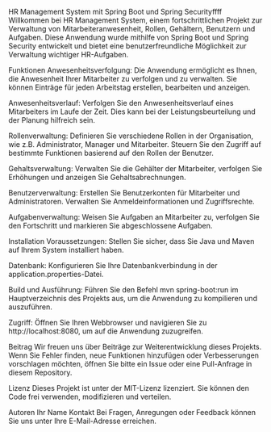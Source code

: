 HR Management System mit Spring Boot und Spring Securityffff
Willkommen bei HR Management System, einem fortschrittlichen Projekt zur Verwaltung von Mitarbeiteranwesenheit, Rollen, Gehältern, Benutzern und Aufgaben. Diese Anwendung wurde mithilfe von Spring Boot und Spring Security entwickelt und bietet eine benutzerfreundliche Möglichkeit zur Verwaltung wichtiger HR-Aufgaben.

Funktionen
Anwesenheitsverfolgung: Die Anwendung ermöglicht es Ihnen, die Anwesenheit Ihrer Mitarbeiter zu verfolgen und zu verwalten. Sie können Einträge für jeden Arbeitstag erstellen, bearbeiten und anzeigen.

Anwesenheitsverlauf: Verfolgen Sie den Anwesenheitsverlauf eines Mitarbeiters im Laufe der Zeit. Dies kann bei der Leistungsbeurteilung und der Planung hilfreich sein.

Rollenverwaltung: Definieren Sie verschiedene Rollen in der Organisation, wie z.B. Administrator, Manager und Mitarbeiter. Steuern Sie den Zugriff auf bestimmte Funktionen basierend auf den Rollen der Benutzer.

Gehaltsverwaltung: Verwalten Sie die Gehälter der Mitarbeiter, verfolgen Sie Erhöhungen und anzeigen Sie Gehaltsabrechnungen.

Benutzerverwaltung: Erstellen Sie Benutzerkonten für Mitarbeiter und Administratoren. Verwalten Sie Anmeldeinformationen und Zugriffsrechte.

Aufgabenverwaltung: Weisen Sie Aufgaben an Mitarbeiter zu, verfolgen Sie den Fortschritt und markieren Sie abgeschlossene Aufgaben.

Installation
Voraussetzungen: Stellen Sie sicher, dass Sie Java und Maven auf Ihrem System installiert haben.

Datenbank: Konfigurieren Sie Ihre Datenbankverbindung in der application.properties-Datei.

Build und Ausführung: Führen Sie den Befehl mvn spring-boot:run im Hauptverzeichnis des Projekts aus, um die Anwendung zu kompilieren und auszuführen.

Zugriff: Öffnen Sie Ihren Webbrowser und navigieren Sie zu http://localhost:8080, um auf die Anwendung zuzugreifen.

Beitrag
Wir freuen uns über Beiträge zur Weiterentwicklung dieses Projekts. Wenn Sie Fehler finden, neue Funktionen hinzufügen oder Verbesserungen vorschlagen möchten, öffnen Sie bitte ein Issue oder eine Pull-Anfrage in diesem Repository.

Lizenz
Dieses Projekt ist unter der MIT-Lizenz lizenziert. Sie können den Code frei verwenden, modifizieren und verteilen.

Autoren
Ihr Name
Kontakt
Bei Fragen, Anregungen oder Feedback können Sie uns unter Ihre E-Mail-Adresse erreichen.
 
